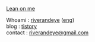 [Lean on me](https://www.youtube.com/watch?v=Hmlm53wD5PM&ab_channel=MusicOfGlee)


Whoami : [riverandeye](https://riverandeye.com) ([eng](https://www.notion.so/riverandsnow/Kang-Kwan-Hun-Riverandeye-4978bcce5392449eab753e066dec96ff))<br/>blog  : [tistory](https://riverandeye.tistory.com)<br/>contact : riverandeye@gmail.com<br/>
